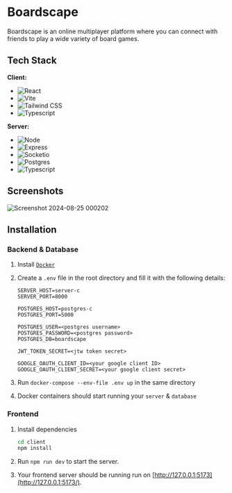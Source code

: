 
# Boardscape
Boardscape is an online multiplayer platform where you can connect with friends to play a wide variety of board games.


## Tech Stack

**Client:** 
* ![React](https://img.shields.io/badge/React-20232A?style=for-the-badge&logo=react&logoColor=61DAFB)
* ![Vite](https://img.shields.io/badge/Vite-B73BFE?style=for-the-badge&logo=vite&logoColor=FFD62E)
* ![Tailwind CSS](https://img.shields.io/badge/Tailwind_CSS-38B2AC?style=for-the-badge&logo=tailwind-css&logoColor=white)
* ![Typescript](https://img.shields.io/badge/TypeScript-007ACC?style=for-the-badge&logo=typescript&logoColor=white)

**Server:**
* ![Node](https://img.shields.io/badge/Node%20js-339933?style=for-the-badge&logo=nodedotjs&logoColor=white)
* ![Express](https://img.shields.io/badge/Express%20js-000000?style=for-the-badge&logo=express&logoColor=white)
* ![Socketio](https://img.shields.io/badge/Socket.io-010101?&style=for-the-badge&logo=Socket.io&logoColor=white)
* ![Postgres](https://img.shields.io/badge/PostgreSQL-316192?style=for-the-badge&logo=postgresql&logoColor=white)
* ![Typescript](https://img.shields.io/badge/TypeScript-007ACC?style=for-the-badge&logo=typescript&logoColor=white)


## Screenshots
![Screenshot 2024-08-25 000202](https://github.com/user-attachments/assets/a5b901c7-0fee-41df-9ff9-674f7a70b721)

## Installation

### Backend & Database

1. Install [`Docker` ](https://www.docker.com/)
2. Create a `.env` file in the root directory and fill it with the following details:
    ```
    SERVER_HOST=server-c
    SERVER_PORT=8000

    POSTGRES_HOST=postgres-c
    POSTGRES_PORT=5000

    POSTGRES_USER=<postgres username>
    POSTGRES_PASSWORD=<postgres password>
    POSTGRES_DB=boardscape

    JWT_TOKEN_SECRET=<jtw token secret>

    GOOGLE_OAUTH_CLIENT_ID=<your google client ID>
    GOOGLE_OAUTH_CLIENT_SECRET=<your google client secret>
    ```
3. Run `docker-compose --env-file .env up` in the same directory

4. Docker containers should start running your `server` & `database`

### Frontend

1. Install dependencies 
    ```bash
    cd client
    npm install
    ```

2.  Run ```npm run dev``` to start the server.

3.  Your frontend server should be running run on [http://127.0.0.1:5173](http://127.0.0.1:5173/).
